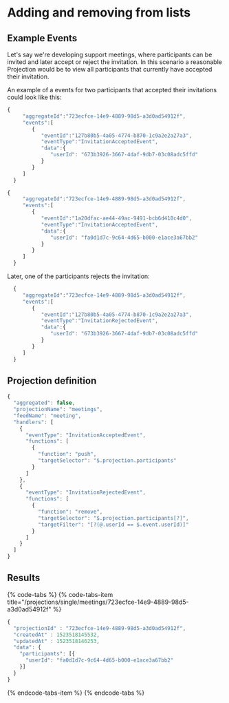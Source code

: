 # Adding and removing from lists

## Example Events

Let's say we're developing support meetings, where participants can be invited and later accept or reject the invitation. In this scenario a reasonable Projection would be to view all participants that currently have accepted their invitation.

An example of a events for two participants that accepted their invitations could look like this:  

```javascript
{  
     "aggregateId":"723ecfce-14e9-4889-98d5-a3d0ad54912f",
     "events":[  
        {  
           "eventId":"127b80b5-4a05-4774-b870-1c9a2e2a27a3",
           "eventType":"InvitationAcceptedEvent",
           "data":{  
              "userId": "673b3926-3667-4daf-9db7-03c08adc5ffd"
           }
        }
     ]
  }
```

```javascript
{  
     "aggregateId":"723ecfce-14e9-4889-98d5-a3d0ad54912f",
     "events":[  
        {  
           "eventId":"1a20dfac-ae44-49ac-9491-bcb6d418c4d0",
           "eventType":"InvitationAcceptedEvent",
           "data":{  
              "userId": "fa0d1d7c-9c64-4d65-b000-e1ace3a67bb2"
           }
        }
     ]
  }
```

Later, one of the participants rejects the invitation:

```javascript
  {  
     "aggregateId":"723ecfce-14e9-4889-98d5-a3d0ad54912f",
     "events":[  
        {  
           "eventId":"127b80b5-4a05-4774-b870-1c9a2e2a27a3",
           "eventType":"InvitationRejectedEvent",
           "data":{  
              "userId": "673b3926-3667-4daf-9db7-03c08adc5ffd"
           }
        }
     ]
  }
```

## Projection definition

```javascript
{
  "aggregated": false,
  "projectionName": "meetings",
  "feedName": "meeting",
  "handlers": [
    {
      "eventType": "InvitationAcceptedEvent",
      "functions": [
        {
          "function": "push",
          "targetSelector": "$.projection.participants"
        }
      ]
    },
    {
      "eventType": "InvitationRejectedEvent",
      "functions": [
        {
          "function": "remove",
          "targetSelector": "$.projection.participants[?]",
          "targetFilter": "[?(@.userId == $.event.userId)]"
        }
      ]
    }
  ]
}
```

## Results

{% code-tabs %}
{% code-tabs-item title="/projections/single/meetings/723ecfce-14e9-4889-98d5-a3d0ad54912f" %}
```javascript
{
  "projectionId" : "723ecfce-14e9-4889-98d5-a3d0ad54912f",       
  "createdAt" : 1523518145532,                                   
  "updatedAt" : 1523518146253,                                   
  "data": {
    "participants": [{
      "userId": "fa0d1d7c-9c64-4d65-b000-e1ace3a67bb2"
    }]
  }
}
```
{% endcode-tabs-item %}
{% endcode-tabs %}



